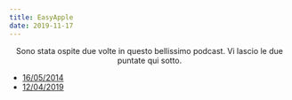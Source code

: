 ```yaml
---
title: EasyApple
date: 2019-11-17
---
```

<div align="center">
Sono stata ospite due volte in questo bellissimo podcast. Vi lascio le due puntate qui sotto.
</div>

*  [16/05/2014](https://www.easypodcast.it/easyapple/168)
*  [12/04/2019](https://www.easypodcast.it/easyapple/403)
